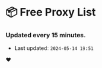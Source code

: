 # :package: Free Proxy List
### Updated every 15 minutes.

- Last updated: `2024-05-14 19:51`

:heart:
